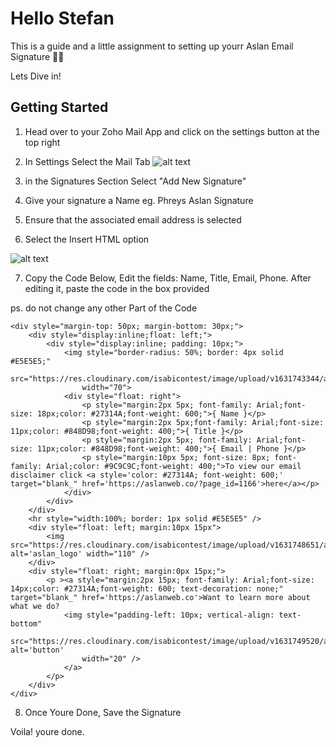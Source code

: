 # Hello Stefan

This is a guide and a little assignment to setting up yourr Aslan Email Signature ✌🏾

Lets Dive in!


## Getting Started


1. Head over to your Zoho Mail App and click on the settings button at the top right


2. In Settings Select the Mail Tab
![alt text](https://res.cloudinary.com/isabicontest/image/upload/v1632816132/aslan/Screenshot_2021-09-28_at_08.57.37_y6ahfs.png)

3. in the Signatures Section Select "Add New Signature"

4. Give your signature a Name eg. Phreys Aslan Signature

5. Ensure that the associated email address is selected

6. Select the Insert HTML option

![alt text](https://res.cloudinary.com/isabicontest/image/upload/v1632816133/aslan/Screenshot_2021-09-28_at_09.00.50_kvveu0.png)



7. Copy the Code Below, Edit the fields: Name, Title, Email, Phone. After editing it, paste the code in the box provided

ps. do not change any other Part of the Code

```
<div style="margin-top: 50px; margin-bottom: 30px;">
    <div style="display:inline;float: left;">
        <div style="display:inline; padding: 10px;">
            <img style="border-radius: 50%; border: 4px solid #E5E5E5;"
                src="https://res.cloudinary.com/isabicontest/image/upload/v1631743344/aslan/stef_ume5du.png"
                width="70">
            <div style="float: right">
                <p style="margin:2px 5px; font-family: Arial;font-size: 18px;color: #27314A;font-weight: 600;">{ Name }</p>
                <p style="margin:2px 5px;font-family: Arial;font-size: 11px;color: #848D98;font-weight: 400;">{ Title }</p>
                <p style="margin:2px 5px; font-family: Arial;font-size: 11px;color: #848D98;font-weight: 400;">{ Email | Phone }</p>
                <p style="margin:10px 5px; font-size: 8px; font-family: Arial;color: #9C9C9C;font-weight: 400;">To view our email disclaimer click <a style='color: #27314A; font-weight: 600;' target="blank_" href='https://aslanweb.co/?page_id=1166'>here</a></p>
            </div>
        </div>
    </div>
    <hr style="width:100%; border: 1px solid #E5E5E5" />
    <div style="float: left; margin:10px 15px">
        <img src="https://res.cloudinary.com/isabicontest/image/upload/v1631748651/aslan/aslan_logo_qpqviu.png" alt='aslan_logo' width="110" />
    </div>
    <div style="float: right; margin:0px 15px;">
        <p ><a style="margin:2px 15px; font-family: Arial;font-size: 14px;color: #27314A;font-weight: 600; text-decoration: none;" target="blank_" href='https://aslanweb.co'>Want to learn more about what we do?
            <img style="padding-left: 10px; vertical-align: text-bottom"
                src="https://res.cloudinary.com/isabicontest/image/upload/v1631749520/aslan/btn_yzmwps.png" alt='button'
                width="20" />
            </a>
        </p>
    </div>
</div>

```

8. Once Youre Done, Save the Signature


Voila! youre done. 

